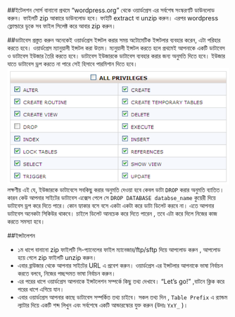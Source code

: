 ##ইটেলশন সোর্স বানানো
প্রথমে  “wordpress.org”  থেকে ওয়ার্ডপ্রেস এর সর্বশেষ সংস্করণটি ডাউনলোড করুন। ফাইলটি zip আকারে ডাউনলোড হবে। ফাইটি  extract বা unzip করুন। এরপর wordpress ফ্লোল্ডারে ডুকে সব ফাইল সিলেক্ট করে আবার zip করুন।

##ডাটাবেস প্রস্তুত করুন
অনেকেই ওয়ার্ডপ্রেস  ইন্সটল করার সময় অটোমেটিক ইন্সটলার ব্যবহার করেন, এটা পরিহার করতে হবে। ওয়ার্ডপ্রেস ম্যানুয়ালী ইন্সটল করা উত্তম। ম্যনুয়ালী ইন্সটল করতে হলে প্রথমেই আপনাকে একটি ডাটাবেস ও ডাটাবেস ইউজার তৈরি করতে হবে। ডাটাবেস ইউজারকে ডাটাবেস ব্যবহার করার জন্য অনুমতি দিতে হবে। ইউজার যাতে ডাটাবেস ড্রপ করতে না পারে সেই হিসাবে পারমিশান দিতে হবে। 
![পারমিশান](1.png)
লক্ষণীয় এই যে, ইউজারকে ডাটাবেসে সবকিছু করার অনুমতি দেওয়া হবে কেবল ডাটা `DROP` করার অনুমতি ব্যাতিত। কারন কেউ আপনার সাইটের ডাটাবেস এক্সেস পেলে সে `DROP DATABASE databse_name` কুয়েরী দিয়ে ডাটাবেস ড্রপ করে দিতে পারে। কোন হ্যাকার বসে বসে একটা একটা করে ডাটা ডিলেট করবে না। এতে আপনার ডাটাবেস অনেকটা সিকিউর থাকবে। চাইলে ডিলেট আনচেক করে দিতে পারেন , তবে এটা করে দিলে নিজের কাজ করতে সমস্যা হবে।

##ইন্সটলেশন
* ১ম ধাপে বানানো zip ফাইলটি সি-প্যানেলের ফাইল ম্যানেজার/ftp/sftp দিয়ে আপলোড করুন , আপলোড হয়ে গেলে zip ফাইলটি unzip করুন।
* এবার ব্রাউজার থেকে আপনার সাইটের URL এ প্রবেশ করুন। ওয়ার্ডপ্রেস এর ইন্সটলার আপনাকে ভাষা নির্বাচন করতে বলবে, নিজের পচ্ছন্দমত ভাষা নির্বাচন করুন।
* এর পরের ধাপে ওয়ার্ডপ্রেস আপনাকে ইন্সটলেশন সম্পর্কে কিছু তথ্য দেখাবে। “Let’s go!” ,বাটনে ক্লিক করে পরের ধাপে এগিয়ে যান। 
* এবার ওয়ার্ডপ্রেস আপনার কাছে ডাটাবেস সম্পর্কিত তথ্য চাইবে। সকল তথ্য দিন , `Table Prefix` এ র‍্যান্ডম ল্যাটার দিয়ে একটি শব্দ লিখুন এবং সর্বশেষে একটি আন্ডারস্কোর যুক্ত করুন (উদাঃ `YxY_` )।
